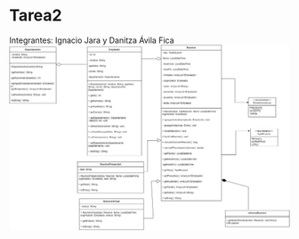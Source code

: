 # Tarea2
Integrantes: Ignacio Jara y Danitza Ávila Fica
![Imagen diagrama UML](Tarea/DiagramaUML.jpg)